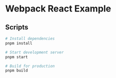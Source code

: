 # Webpack React Example

## Scripts

```bash
# Install dependencies
pnpm install

# Start development server
pnpm start

# Build for production
pnpm build
``` 